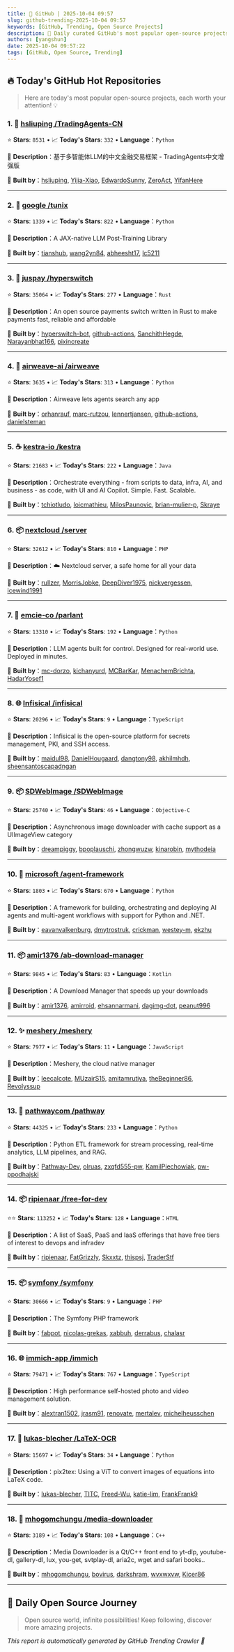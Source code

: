 ```yaml
---
title: 🚀 GitHub | 2025-10-04 09:57
slug: github-trending-2025-10-04 09:57
keywords: [GitHub, Trending, Open Source Projects]
description: 🌟 Daily curated GitHub's most popular open-source projects to help you stay on the pulse of technology!
authors: [yangshun]
date: 2025-10-04 09:57:22
tags: [GitHub, Open Source, Trending]
---
```


## 🔥 Today's GitHub Hot Repositories

> Here are today's most popular open-source projects, each worth your attention! 💡

### 1. 🐍 [hsliuping /TradingAgents-CN](https://github.com/hsliuping/TradingAgents-CN)

⭐ **Stars**: `8531`   •   📈 **Today's Stars**: `332`   •   **Language**：`Python`

📝 **Description**：基于多智能体LLM的中文金融交易框架 - TradingAgents中文增强版

🤝 **Built by**：[hsliuping](https://github.com/hsliuping), [Yijia-Xiao](https://github.com/Yijia-Xiao), [EdwardoSunny](https://github.com/EdwardoSunny), [ZeroAct](https://github.com/ZeroAct), [YifanHere](https://github.com/YifanHere)

---

### 2. 🐍 [google /tunix](https://github.com/google/tunix)

⭐ **Stars**: `1339`   •   📈 **Today's Stars**: `822`   •   **Language**：`Python`

📝 **Description**：A JAX-native LLM Post-Training Library

🤝 **Built by**：[tianshub](https://github.com/tianshub), [wang2yn84](https://github.com/wang2yn84), [abheesht17](https://github.com/abheesht17), [lc5211](https://github.com/lc5211)

---

### 3. 🦀 [juspay /hyperswitch](https://github.com/juspay/hyperswitch)

⭐ **Stars**: `35064`   •   📈 **Today's Stars**: `277`   •   **Language**：`Rust`

📝 **Description**：An open source payments switch written in Rust to make payments fast, reliable and affordable

🤝 **Built by**：[hyperswitch-bot](https://github.com/hyperswitch-bot), [github-actions](https://github.com/github-actions), [SanchithHegde](https://github.com/SanchithHegde), [Narayanbhat166](https://github.com/Narayanbhat166), [pixincreate](https://github.com/pixincreate)

---

### 4. 🐍 [airweave-ai /airweave](https://github.com/airweave-ai/airweave)

⭐ **Stars**: `3635`   •   📈 **Today's Stars**: `313`   •   **Language**：`Python`

📝 **Description**：Airweave lets agents search any app

🤝 **Built by**：[orhanrauf](https://github.com/orhanrauf), [marc-rutzou](https://github.com/marc-rutzou), [lennertjansen](https://github.com/lennertjansen), [github-actions](https://github.com/github-actions), [danielsteman](https://github.com/danielsteman)

---

### 5. ☕ [kestra-io /kestra](https://github.com/kestra-io/kestra)

⭐ **Stars**: `21683`   •   📈 **Today's Stars**: `222`   •   **Language**：`Java`

📝 **Description**：Orchestrate everything - from scripts to data, infra, AI, and business - as code, with UI and AI Copilot. Simple. Fast. Scalable.

🤝 **Built by**：[tchiotludo](https://github.com/tchiotludo), [loicmathieu](https://github.com/loicmathieu), [MilosPaunovic](https://github.com/MilosPaunovic), [brian-mulier-p](https://github.com/brian-mulier-p), [Skraye](https://github.com/Skraye)

---

### 6. 📦 [nextcloud /server](https://github.com/nextcloud/server)

⭐ **Stars**: `32612`   •   📈 **Today's Stars**: `810`   •   **Language**：`PHP`

📝 **Description**：☁️ Nextcloud server, a safe home for all your data

🤝 **Built by**：[rullzer](https://github.com/rullzer), [MorrisJobke](https://github.com/MorrisJobke), [DeepDiver1975](https://github.com/DeepDiver1975), [nickvergessen](https://github.com/nickvergessen), [icewind1991](https://github.com/icewind1991)

---

### 7. 🐍 [emcie-co /parlant](https://github.com/emcie-co/parlant)

⭐ **Stars**: `13310`   •   📈 **Today's Stars**: `192`   •   **Language**：`Python`

📝 **Description**：LLM agents built for control. Designed for real-world use. Deployed in minutes.

🤝 **Built by**：[mc-dorzo](https://github.com/mc-dorzo), [kichanyurd](https://github.com/kichanyurd), [MCBarKar](https://github.com/MCBarKar), [MenachemBrichta](https://github.com/MenachemBrichta), [HadarYosef1](https://github.com/HadarYosef1)

---

### 8. 🌐 [Infisical /infisical](https://github.com/Infisical/infisical)

⭐ **Stars**: `20296`   •   📈 **Today's Stars**: `9`   •   **Language**：`TypeScript`

📝 **Description**：Infisical is the open-source platform for secrets management, PKI, and SSH access.

🤝 **Built by**：[maidul98](https://github.com/maidul98), [DanielHougaard](https://github.com/DanielHougaard), [dangtony98](https://github.com/dangtony98), [akhilmhdh](https://github.com/akhilmhdh), [sheensantoscapadngan](https://github.com/sheensantoscapadngan)

---

### 9. 📦 [SDWebImage /SDWebImage](https://github.com/SDWebImage/SDWebImage)

⭐ **Stars**: `25740`   •   📈 **Today's Stars**: `46`   •   **Language**：`Objective-C`

📝 **Description**：Asynchronous image downloader with cache support as a UIImageView category

🤝 **Built by**：[dreampiggy](https://github.com/dreampiggy), [bpoplauschi](https://github.com/bpoplauschi), [zhongwuzw](https://github.com/zhongwuzw), [kinarobin](https://github.com/kinarobin), [mythodeia](https://github.com/mythodeia)

---

### 10. 🐍 [microsoft /agent-framework](https://github.com/microsoft/agent-framework)

⭐ **Stars**: `1803`   •   📈 **Today's Stars**: `670`   •   **Language**：`Python`

📝 **Description**：A framework for building, orchestrating and deploying AI agents and multi-agent workflows with support for Python and .NET.

🤝 **Built by**：[eavanvalkenburg](https://github.com/eavanvalkenburg), [dmytrostruk](https://github.com/dmytrostruk), [crickman](https://github.com/crickman), [westey-m](https://github.com/westey-m), [ekzhu](https://github.com/ekzhu)

---

### 11. 📦 [amir1376 /ab-download-manager](https://github.com/amir1376/ab-download-manager)

⭐ **Stars**: `9845`   •   📈 **Today's Stars**: `83`   •   **Language**：`Kotlin`

📝 **Description**：A Download Manager that speeds up your downloads

🤝 **Built by**：[amir1376](https://github.com/amir1376), [amirroid](https://github.com/amirroid), [ehsannarmani](https://github.com/ehsannarmani), [dagimg-dot](https://github.com/dagimg-dot), [peanut996](https://github.com/peanut996)

---

### 12. ✨ [meshery /meshery](https://github.com/meshery/meshery)

⭐ **Stars**: `7977`   •   📈 **Today's Stars**: `11`   •   **Language**：`JavaScript`

📝 **Description**：Meshery, the cloud native manager

🤝 **Built by**：[leecalcote](https://github.com/leecalcote), [MUzairS15](https://github.com/MUzairS15), [amitamrutiya](https://github.com/amitamrutiya), [theBeginner86](https://github.com/theBeginner86), [Revolyssup](https://github.com/Revolyssup)

---

### 13. 🐍 [pathwaycom /pathway](https://github.com/pathwaycom/pathway)

⭐ **Stars**: `44325`   •   📈 **Today's Stars**: `233`   •   **Language**：`Python`

📝 **Description**：Python ETL framework for stream processing, real-time analytics, LLM pipelines, and RAG.

🤝 **Built by**：[Pathway-Dev](https://github.com/Pathway-Dev), [olruas](https://github.com/olruas), [zxqfd555-pw](https://github.com/zxqfd555-pw), [KamilPiechowiak](https://github.com/KamilPiechowiak), [pw-ppodhajski](https://github.com/pw-ppodhajski)

---

### 14. 📦 [ripienaar /free-for-dev](https://github.com/ripienaar/free-for-dev)

⭐⭐ **Stars**: `113252`   •   📈 **Today's Stars**: `128`   •   **Language**：`HTML`

📝 **Description**：A list of SaaS, PaaS and IaaS offerings that have free tiers of interest to devops and infradev

🤝 **Built by**：[ripienaar](https://github.com/ripienaar), [FatGrizzly](https://github.com/FatGrizzly), [Skxxtz](https://github.com/Skxxtz), [thispsj](https://github.com/thispsj), [TraderStf](https://github.com/TraderStf)

---

### 15. 📦 [symfony /symfony](https://github.com/symfony/symfony)

⭐ **Stars**: `30666`   •   📈 **Today's Stars**: `9`   •   **Language**：`PHP`

📝 **Description**：The Symfony PHP framework

🤝 **Built by**：[fabpot](https://github.com/fabpot), [nicolas-grekas](https://github.com/nicolas-grekas), [xabbuh](https://github.com/xabbuh), [derrabus](https://github.com/derrabus), [chalasr](https://github.com/chalasr)

---

### 16. 🌐 [immich-app /immich](https://github.com/immich-app/immich)

⭐ **Stars**: `79471`   •   📈 **Today's Stars**: `767`   •   **Language**：`TypeScript`

📝 **Description**：High performance self-hosted photo and video management solution.

🤝 **Built by**：[alextran1502](https://github.com/alextran1502), [jrasm91](https://github.com/jrasm91), [renovate](https://github.com/renovate), [mertalev](https://github.com/mertalev), [michelheusschen](https://github.com/michelheusschen)

---

### 17. 🐍 [lukas-blecher /LaTeX-OCR](https://github.com/lukas-blecher/LaTeX-OCR)

⭐ **Stars**: `15697`   •   📈 **Today's Stars**: `34`   •   **Language**：`Python`

📝 **Description**：pix2tex: Using a ViT to convert images of equations into LaTeX code.

🤝 **Built by**：[lukas-blecher](https://github.com/lukas-blecher), [TITC](https://github.com/TITC), [Freed-Wu](https://github.com/Freed-Wu), [katie-lim](https://github.com/katie-lim), [FrankFrank9](https://github.com/FrankFrank9)

---

### 18. 🔧 [mhogomchungu /media-downloader](https://github.com/mhogomchungu/media-downloader)

⭐ **Stars**: `3189`   •   📈 **Today's Stars**: `108`   •   **Language**：`C++`

📝 **Description**：Media Downloader is a Qt/C++ front end to yt-dlp, youtube-dl, gallery-dl, lux, you-get, svtplay-dl, aria2c, wget and safari books..

🤝 **Built by**：[mhogomchungu](https://github.com/mhogomchungu), [bovirus](https://github.com/bovirus), [darkshram](https://github.com/darkshram), [wvxwxvw](https://github.com/wvxwxvw), [Kicer86](https://github.com/Kicer86)

---

## 🌈 Daily Open Source Journey

> Open source world, infinite possibilities! Keep following, discover more amazing projects.

*This report is automatically generated by GitHub Trending Crawler 🤖*
